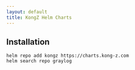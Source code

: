```yaml
---
layout: default
title: KongZ Helm Charts
---
```


## Installation

```console
helm repo add kongz https://charts.kong-z.com
helm search repo graylog
```
